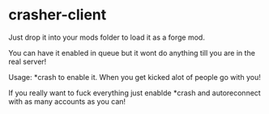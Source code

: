 # crasher-client
Just drop it into your mods folder to load it as a forge mod.

You can have it enabled in queue but it wont do anything till you are in the real server!

Usage:
*crash to enable it. When you get kicked alot of people go with you!

If you really want to fuck everything just enablde *crash and autoreconnect with as many accounts as you can!
